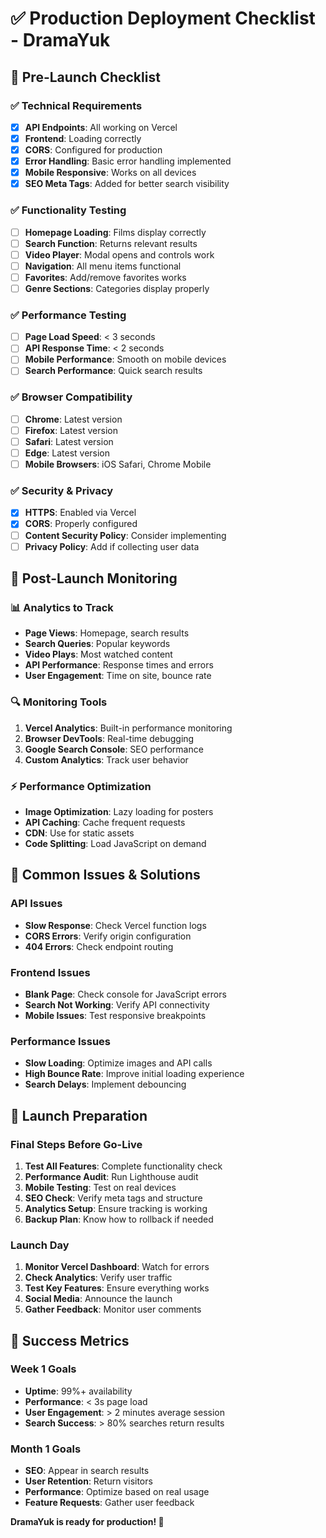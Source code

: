 # ✅ Production Deployment Checklist - DramaYuk

## 🚀 **Pre-Launch Checklist**

### **✅ Technical Requirements**
- [x] **API Endpoints**: All working on Vercel
- [x] **Frontend**: Loading correctly
- [x] **CORS**: Configured for production
- [x] **Error Handling**: Basic error handling implemented
- [x] **Mobile Responsive**: Works on all devices
- [x] **SEO Meta Tags**: Added for better search visibility

### **✅ Functionality Testing**
- [ ] **Homepage Loading**: Films display correctly
- [ ] **Search Function**: Returns relevant results
- [ ] **Video Player**: Modal opens and controls work
- [ ] **Navigation**: All menu items functional
- [ ] **Favorites**: Add/remove favorites works
- [ ] **Genre Sections**: Categories display properly

### **✅ Performance Testing**
- [ ] **Page Load Speed**: < 3 seconds
- [ ] **API Response Time**: < 2 seconds
- [ ] **Mobile Performance**: Smooth on mobile devices
- [ ] **Search Performance**: Quick search results

### **✅ Browser Compatibility**
- [ ] **Chrome**: Latest version
- [ ] **Firefox**: Latest version
- [ ] **Safari**: Latest version
- [ ] **Edge**: Latest version
- [ ] **Mobile Browsers**: iOS Safari, Chrome Mobile

### **✅ Security & Privacy**
- [x] **HTTPS**: Enabled via Vercel
- [x] **CORS**: Properly configured
- [ ] **Content Security Policy**: Consider implementing
- [ ] **Privacy Policy**: Add if collecting user data

## 🎯 **Post-Launch Monitoring**

### **📊 Analytics to Track**
- **Page Views**: Homepage, search results
- **Search Queries**: Popular keywords
- **Video Plays**: Most watched content
- **API Performance**: Response times and errors
- **User Engagement**: Time on site, bounce rate

### **🔍 Monitoring Tools**
1. **Vercel Analytics**: Built-in performance monitoring
2. **Browser DevTools**: Real-time debugging
3. **Google Search Console**: SEO performance
4. **Custom Analytics**: Track user behavior

### **⚡ Performance Optimization**
- **Image Optimization**: Lazy loading for posters
- **API Caching**: Cache frequent requests
- **CDN**: Use for static assets
- **Code Splitting**: Load JavaScript on demand

## 🚨 **Common Issues & Solutions**

### **API Issues**
- **Slow Response**: Check Vercel function logs
- **CORS Errors**: Verify origin configuration
- **404 Errors**: Check endpoint routing

### **Frontend Issues**
- **Blank Page**: Check console for JavaScript errors
- **Search Not Working**: Verify API connectivity
- **Mobile Issues**: Test responsive breakpoints

### **Performance Issues**
- **Slow Loading**: Optimize images and API calls
- **High Bounce Rate**: Improve initial loading experience
- **Search Delays**: Implement debouncing

## 📱 **Launch Preparation**

### **Final Steps Before Go-Live**
1. **Test All Features**: Complete functionality check
2. **Performance Audit**: Run Lighthouse audit
3. **Mobile Testing**: Test on real devices
4. **SEO Check**: Verify meta tags and structure
5. **Analytics Setup**: Ensure tracking is working
6. **Backup Plan**: Know how to rollback if needed

### **Launch Day**
1. **Monitor Vercel Dashboard**: Watch for errors
2. **Check Analytics**: Verify user traffic
3. **Test Key Features**: Ensure everything works
4. **Social Media**: Announce the launch
5. **Gather Feedback**: Monitor user comments

## 🎉 **Success Metrics**

### **Week 1 Goals**
- **Uptime**: 99%+ availability
- **Performance**: < 3s page load
- **User Engagement**: > 2 minutes average session
- **Search Success**: > 80% searches return results

### **Month 1 Goals**
- **SEO**: Appear in search results
- **User Retention**: Return visitors
- **Performance**: Optimize based on real usage
- **Feature Requests**: Gather user feedback

**DramaYuk is ready for production! 🚀**